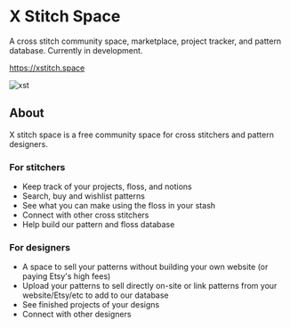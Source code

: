 # X Stitch Space
A cross stitch community space, marketplace, project tracker, and pattern database. Currently in development.

https://xstitch.space

![xst](https://user-images.githubusercontent.com/6020261/174494333-8f47699a-884c-472d-9646-dce0136eb05e.png)

## About
X stitch space is a free community space for cross stitchers and pattern designers. 

### For stitchers
* Keep track of your projects, floss, and notions
* Search, buy and wishlist patterns
* See what you can make using the floss in your stash
* Connect with other cross stitchers
* Help build our pattern and floss database

### For designers
* A space to sell your patterns without building your own website (or paying Etsy's high fees)
* Upload your patterns to sell directly on-site or link patterns from your website/Etsy/etc to add to our database
* See finished projects of your designs
* Connect with other designers
